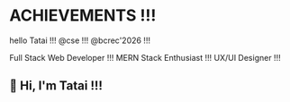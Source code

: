 # ACHIEVEMENTS !!!
hello Tatai !!!
@cse !!!
@bcrec'2026 !!!
<!DOCTYPE html>

Full Stack Web Developer !!!
MERN Stack Enthusiast !!!
UX/UI Designer !!!

## 👋 Hi, I'm Tatai !!!
